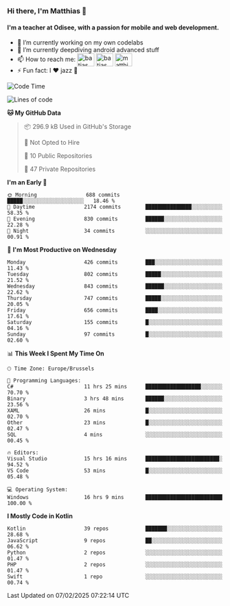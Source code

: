 ### Hi there, I'm Matthias 👋

#### I'm a teacher at Odisee, with a passion for mobile and web development.

- 🔭 I’m currently working on my own codelabs
- 🌱 I’m currently deepdiving android advanced stuff
- 📫 How to reach me: <a href="https://dev.to/batjas" target="_blank"><img align="center" src="https://raw.githubusercontent.com/rahuldkjain/github-profile-readme-generator/master/src/images/icons/Social/devto.svg" alt="batjas" height="30" width="40" /></a>
<a href="https://twitter.com/batjas" target="_blank"><img align="center" src="https://raw.githubusercontent.com/rahuldkjain/github-profile-readme-generator/master/src/images/icons/Social/twitter.svg" alt="batjas" height="30" width="40" /></a>
<a href="https://linkedin.com/in/matthiasdruwé" target="_blank"><img align="center" src="https://raw.githubusercontent.com/rahuldkjain/github-profile-readme-generator/master/src/images/icons/Social/linked-in-alt.svg" alt="matthiasdruwé" height="30" width="40" /></a>
- ⚡ Fun fact: I ❤ jazz 🎷


<!--START_SECTION:waka-->
![Code Time](http://img.shields.io/badge/Code%20Time-1%2C398%20hrs%2028%20mins-blue)

![Lines of code](https://img.shields.io/badge/From%20Hello%20World%20I%27ve%20Written-5.9%20million%20lines%20of%20code-blue)

**🐱 My GitHub Data** 

> 📦 296.9 kB Used in GitHub's Storage 
 > 
> 🚫 Not Opted to Hire
 > 
> 📜 10 Public Repositories 
 > 
> 🔑 47 Private Repositories 
 > 
**I'm an Early 🐤** 

```text
🌞 Morning                688 commits         █████░░░░░░░░░░░░░░░░░░░░   18.46 % 
🌆 Daytime                2174 commits        ███████████████░░░░░░░░░░   58.35 % 
🌃 Evening                830 commits         ██████░░░░░░░░░░░░░░░░░░░   22.28 % 
🌙 Night                  34 commits          ░░░░░░░░░░░░░░░░░░░░░░░░░   00.91 % 
```
📅 **I'm Most Productive on Wednesday** 

```text
Monday                   426 commits         ███░░░░░░░░░░░░░░░░░░░░░░   11.43 % 
Tuesday                  802 commits         █████░░░░░░░░░░░░░░░░░░░░   21.52 % 
Wednesday                843 commits         ██████░░░░░░░░░░░░░░░░░░░   22.62 % 
Thursday                 747 commits         █████░░░░░░░░░░░░░░░░░░░░   20.05 % 
Friday                   656 commits         ████░░░░░░░░░░░░░░░░░░░░░   17.61 % 
Saturday                 155 commits         █░░░░░░░░░░░░░░░░░░░░░░░░   04.16 % 
Sunday                   97 commits          █░░░░░░░░░░░░░░░░░░░░░░░░   02.60 % 
```


📊 **This Week I Spent My Time On** 

```text
🕑︎ Time Zone: Europe/Brussels

💬 Programming Languages: 
C#                       11 hrs 25 mins      ██████████████████░░░░░░░   70.70 % 
Binary                   3 hrs 48 mins       ██████░░░░░░░░░░░░░░░░░░░   23.56 % 
XAML                     26 mins             █░░░░░░░░░░░░░░░░░░░░░░░░   02.70 % 
Other                    23 mins             █░░░░░░░░░░░░░░░░░░░░░░░░   02.47 % 
SQL                      4 mins              ░░░░░░░░░░░░░░░░░░░░░░░░░   00.45 % 

🔥 Editors: 
Visual Studio            15 hrs 16 mins      ████████████████████████░   94.52 % 
VS Code                  53 mins             █░░░░░░░░░░░░░░░░░░░░░░░░   05.48 % 

💻 Operating System: 
Windows                  16 hrs 9 mins       █████████████████████████   100.00 % 
```

**I Mostly Code in Kotlin** 

```text
Kotlin                   39 repos            ███████░░░░░░░░░░░░░░░░░░   28.68 % 
JavaScript               9 repos             ██░░░░░░░░░░░░░░░░░░░░░░░   06.62 % 
Python                   2 repos             ░░░░░░░░░░░░░░░░░░░░░░░░░   01.47 % 
PHP                      2 repos             ░░░░░░░░░░░░░░░░░░░░░░░░░   01.47 % 
Swift                    1 repo              ░░░░░░░░░░░░░░░░░░░░░░░░░   00.74 % 
```




 Last Updated on 07/02/2025 07:22:14 UTC
<!--END_SECTION:waka-->
